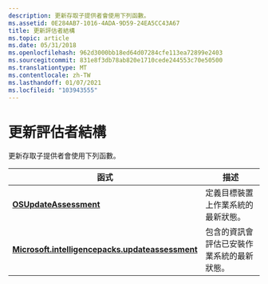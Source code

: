 ```yaml
---
description: 更新存取子提供者會使用下列函數。
ms.assetid: 0E284AB7-1016-4ADA-9D59-24EA5CC43A67
title: 更新評估者結構
ms.topic: article
ms.date: 05/31/2018
ms.openlocfilehash: 962d3000bb18ed64d07284cfe113ea72899e2403
ms.sourcegitcommit: 831e8f3db78ab820e1710cede244553c70e50500
ms.translationtype: MT
ms.contentlocale: zh-TW
ms.lasthandoff: 01/07/2021
ms.locfileid: "103943555"
---
```

# <a name="update-assessor-structures"></a>更新評估者結構

更新存取子提供者會使用下列函數。



| 函式                                         | 描述                                                           |
|--------------------------------------------------|-----------------------------------------------------------------------|
| [**OSUpdateAssessment**](/windows/win32/api/waasapitypes/ns-waasapitypes-osupdateassessment) | 定義目標裝置上作業系統的最新狀態。                |
| [**Microsoft.intelligencepacks.updateassessment**](/windows/win32/api/waasapitypes/ns-waasapitypes-osupdateassessment)   | 包含的資訊會評估已安裝作業系統的最新狀態。 |



 

 

 



